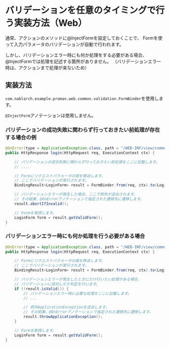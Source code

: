 # バリデーションを任意のタイミングで行う実装方法（Web）

通常、アクションのメソッドに@InjectFormを設定しておくことで、
Formを使って入力パラメータのバリデーションが自動で行われます。

しかし、バリデーションエラー時にも何か処理をする必要がある場合、
@InjectFormでは処理を記述する箇所がありません。
（バリデーションエラー時は、アクションまで処理が来ないため）

## 実装方法

`com.nablarch.example.proman.web.common.validation.FormBinder`を使用します。

`@InjectForm`アノテーションは使用しません。

### バリデーションの成功失敗に関わらず行っておきたい前処理が存在する場合の例

```java
@OnError(type = ApplicationException.class, path = "/WEB-INF/view/common/authentication/login.jsp")
public HttpResponse login(HttpRequest req, ExecutionContext ctx) {

    // バリデーションの成功失敗に関わらず行っておきたい前処理をここに記載します。
    // ....

    // Formにリクエストパラメータの値を移送します。
    // ここでバリデーションが実行されます。
    BindingResult<LoginForm> result = FormBinder.from(req, ctx).to(LoginForm.class);

    // バリデーションエラーが発生した場合、ここで例外が送出されます。
    // その結果、@OnErrorアノテーションで指定された遷移先に遷移します。
    result.abortIfInvalid();

    // Formを取得します。
    LoginForm form = result.getValidForm();
}
```

### バリデーションエラー時にも何か処理を行う必要がある場合

```java
@OnError(type = ApplicationException.class, path = "/WEB-INF/view/common/authentication/login.jsp")
public HttpResponse login(HttpRequest req, ExecutionContext ctx) {

    // Formにリクエストパラメータの値を移送します。
    // ここでバリデーションが実行されます。
    BindingResult<LoginForm> result = FormBinder.from(req, ctx).to(LoginForm.class);

    // バリデーションエラーが発生したときにだけ行いたい処理がある場合、
    // バリデーションに成功したか判定を行います。
    if (!result.isValid()) {
        // バリデーションエラー時に必要な処理をここに記載します。
        // ...

        // 例外ApplicationExceptionを送出します。
        // その結果、@OnErrorアノテーションで指定された遷移先に遷移します。
        result.throwApplicationException();
    }

    // Formを取得します。
    LoginForm form = result.getValidForm();
}
```

